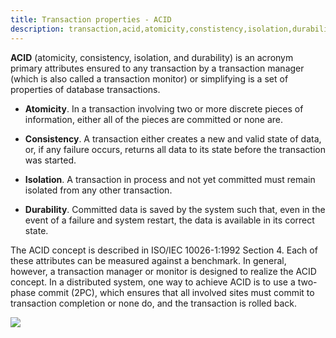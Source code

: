 ```yaml
---
title: Transaction properties - ACID
description: transaction,acid,atomicity,constistency,isolation,durability
---
```


**ACID** (atomicity, consistency, isolation, and durability) is an acronym
primary attributes ensured to any transaction by a transaction manager
(which is also called a transaction monitor) or simplifying is a set of
properties of database transactions.

* **Atomicity**. In a transaction involving two or more discrete pieces of information,
either all of the pieces are committed or none are.

* **Consistency**. A transaction either creates a new and valid state of data,
or, if any failure occurs, returns all data to its state before the transaction was started.

* **Isolation**. A transaction in process and not yet committed must remain
isolated from any other transaction.

* **Durability**. Committed data is saved by the system such that, even in
the event of a failure and system restart, the data is available in its correct state.

The ACID concept is described in ISO/IEC 10026-1:1992 Section 4.
Each of these attributes can be measured against a benchmark. In general,
however, a transaction manager or monitor is designed to realize the ACID concept.
In a distributed system, one way to achieve ACID is to use a two-phase commit (2PC),
which ensures that all involved sites must commit to transaction completion or none do,
and the transaction is rolled back.

![]({{site.baseurl}}/images/acid.png)